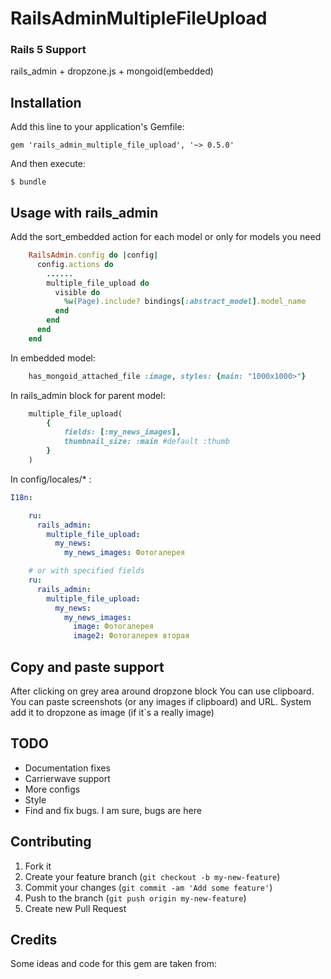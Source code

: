 # RailsAdminMultipleFileUpload

### Rails 5 Support

rails_admin + dropzone.js + mongoid(embedded)

## Installation

Add this line to your application's Gemfile:

    gem 'rails_admin_multiple_file_upload', '~> 0.5.0'

And then execute:

    $ bundle

## Usage with rails_admin

Add the sort_embedded action for each model or only for models you need

```ruby
    RailsAdmin.config do |config|
      config.actions do
        ......
        multiple_file_upload do
          visible do
            %w(Page).include? bindings[:abstract_model].model_name
          end
        end
      end
    end
```

In embedded model:

```ruby
    has_mongoid_attached_file :image, styles: {main: "1000x1000>"}
```

In rails_admin block for parent model:

```ruby
    multiple_file_upload(
        {
            fields: [:my_news_images],
            thumbnail_size: :main #default :thumb
        }
    )
```

In config/locales/* :


```yml
I18n:

    ru:
      rails_admin:
        multiple_file_upload:
          my_news:
            my_news_images: Фотогалерея

    # or with specified fields
    ru:
      rails_admin:
        multiple_file_upload:
          my_news:
            my_news_images:
              image: Фотогалерея
              image2: Фотогалерея вторая

```

## Copy and paste support

  After clicking on grey area around dropzone block You can use clipboard.
  You can paste screenshots (or any images if clipboard) and URL.
  System add it to dropzone as image (if it`s a really image)



## TODO

  * Documentation fixes
  * Carrierwave support
  * More configs
  * Style
  * Find and fix bugs. I am sure, bugs are here

## Contributing

1. Fork it
2. Create your feature branch (`git checkout -b my-new-feature`)
3. Commit your changes (`git commit -am 'Add some feature'`)
4. Push to the branch (`git push origin my-new-feature`)
5. Create new Pull Request

## Credits

Some ideas and code for this gem are taken from:

